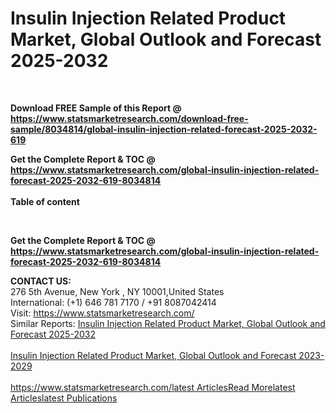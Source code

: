 <h1>Insulin Injection Related Product Market, Global Outlook and Forecast 2025-2032</h1><br/><p><strong>Download FREE Sample of this Report @ <a href="https://www.statsmarketresearch.com/download-free-sample/8034814/global-insulin-injection-related-forecast-2025-2032-619">https://www.statsmarketresearch.com/download-free-sample/8034814/global-insulin-injection-related-forecast-2025-2032-619</a></strong></p><div><b>Get the Complete Report & TOC @ <a href="https://www.statsmarketresearch.com/global-insulin-injection-related-forecast-2025-2032-619-8034814">https://www.statsmarketresearch.com/global-insulin-injection-related-forecast-2025-2032-619-8034814</a></b></div><br><b>Table of content</b><p><br><div><b>Get the Complete Report & TOC @ <a href="https://www.statsmarketresearch.com/global-insulin-injection-related-forecast-2025-2032-619-8034814">https://www.statsmarketresearch.com/global-insulin-injection-related-forecast-2025-2032-619-8034814</a></b></div></p> <b>CONTACT US:</b><br>276 5th Avenue, New York , NY 10001,United States<br>International: (+1) 646 781 7170 / +91 8087042414<br>Visit: <a href="https://www.statsmarketresearch.com/">https://www.statsmarketresearch.com/</a><br>Similar Reports: <a href="https://www.statsmarketresearch.com/global-insulin-injection-related-forecast-2025-2032-619-8034814">Insulin Injection Related Product Market, Global Outlook and Forecast 2025-2032</a><br/><br/><a href="https://www.statsmarketresearch.com/global-insulin-injection-related-forecast-2025-2032-619-8034814">Insulin Injection Related Product Market, Global Outlook and Forecast 2023-2029</a><br/><br/><a href="https://gyeongbokgung.com">https://www.statsmarketresearch.com/</a><a href="https://hallyeomaritime.com">latest Articles</a><a href="https://jingwansa.com">Read More</a><a href=https://nguoiviet.jp/">latest Articles</a><a href="https://www.intelmarketresearch.com/">latest Publications</a>